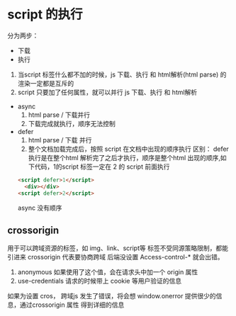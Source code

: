 # script 的执行
分为两步：
  - 下载
  - 执行
1. 当script 标签什么都不加的时候，js 下载、执行 和 html解析(html parse) 的渲染一定都是互斥的
2. script 只要加了任何属性，就可以并行 js 下载、执行 和 html解析
- async
  1. html parse / 下载并行
  2. 下载完成就执行，顺序无法控制
- defer
  1. html parse / 下载 并行
  2. 整个文档加载完成后，按照 script 在文档中出现的顺序执行
区别：
  defer 执行是在整个html 解析完了之后才执行，顺序是整个html 出现的顺序,如下代码，1的script 标签一定在 2 的 script 前面执行
  ```html
  <script defer>1</script>
    <div></div>
  <script defer>2</script>
  ```
  async 没有顺序

## crossorigin
用于可以跨域资源的标签，如 img、link、script等 标签不受同源策略限制，都能引进来
crossorigin 代表要协商跨域
后端没设置 Access-control-* 就会出错。
1. anonymous
  如果使用了这个值，会在请求头中加一个 origin 属性
2. use-credentials
  请求的时候带上 cookie 等用户验证的信息
  
  如果为设置 cros， 跨域js 发生了错误，将会想 window.onerror 提供很少的信息，通过crossorigin 属性 得到详细的信息